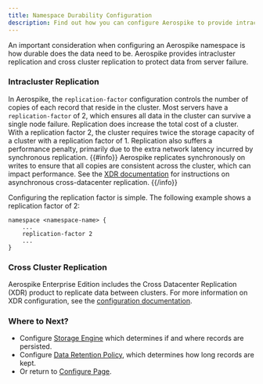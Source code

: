 ```yaml
---
title: Namespace Durability Configuration
description: Find out how you can configure Aerospike to provide intracluster replication and cross cluster replication to protect your data from server failure.
---
```


An important consideration when configuring an Aerospike namespace
is how durable does the data need to be. Aerospike provides intracluster
replication and cross cluster replication to protect data from server
failure.

### Intracluster Replication
In Aerospike, the `replication-factor` configuration controls the number of copies of each
record that reside in the cluster. Most servers have a `replication-factor` of 2,
which ensures all data in the cluster can survive a single node failure.
Replication does increase the total cost of a cluster. With a replication factor
2, the cluster requires twice the storage capacity of a cluster with a replication factor of 1. Replication also suffers a performance penalty, primarily due to the
extra network latency incurred by synchronous replication.
{{#info}}
Aerospike replicates synchronously on writes to ensure that all copies are
consistent across the cluster, which can impact performance. See the
[XDR documentation](/docs/operations/configure/cross-datacenter) for instructions on asynchronous
cross-datacenter replication.
{{/info}}

Configuring the replication factor is simple. The following example shows a replication factor of 2:

```
namespace <namespace-name> {
	...
	replication-factor 2
	...
}
```

### Cross Cluster Replication
Aerospike Enterprise Edition includes the Cross Datacenter Replication (XDR)
product to replicate data between clusters.
For more information on XDR configuration, see the [configuration documentation](/docs/operations/configure/cross-datacenter).

### Where to Next?
- Configure [Storage Engine](/docs/operations/configure/namespace/storage) which determines if and where records are
  persisted.
- Configure [Data Retention Policy](/docs/operations/configure/namespace/retention), which determines how long
  records are kept.
- Or return to [Configure Page](/docs/operations/configure).
